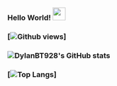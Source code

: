 ### Hello World! <img src="https://github.com/DylanBT928/DylanBT928/assets/75633077/a28c2107-a4bc-4265-bb3c-b5f23b36d1f2" width="29px">
### [![Github views](https://komarev.com/ghpvc/?username=DylanBT928&style=flat-square&color=green)]
### ![DylanBT928's GitHub stats](https://github-readme-stats.vercel.app/api?username=DylanBT928&theme=dracula&show_icons=true)
### [![Top Langs](https://github-readme-stats.vercel.app/api/top-langs/?username=DylanBT928&layout=compact)]

